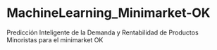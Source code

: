 # MachineLearning_Minimarket-OK
Predicción Inteligente de la Demanda y Rentabilidad de Productos Minoristas para el minimarket OK
